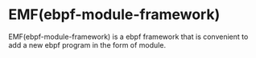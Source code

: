 # EMF(ebpf-module-framework)
EMF(ebpf-module-framework) is a ebpf framework that is convenient to add a new ebpf program in the form of module.

